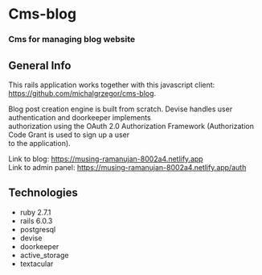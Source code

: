 # Cms-blog
### Cms for managing blog website

## General Info

This rails application works together with this javascript client: https://github.com/michalgrzegor/cms-blog.  
  
Blog post creation engine is built from scratch. Devise handles user authentication and doorkeeper implements  
authorization using the OAuth 2.0 Authorization Framework (Authorization Code Grant is used to  sign up a user  
to the application).  
  
Link to blog: https://musing-ramanujan-8002a4.netlify.app  
Link to admin panel: https://musing-ramanujan-8002a4.netlify.app/auth  

## Technologies

- ruby 2.7.1
- rails 6.0.3
- postgresql
- devise
- doorkeeper
- active_storage
- textacular
